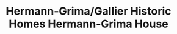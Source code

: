 ---
layout: repo
title: "Hermann-Grima/Gallier Historic Homes Hermann-Grima House"
id: 24999
permalink: repos/24999/
---